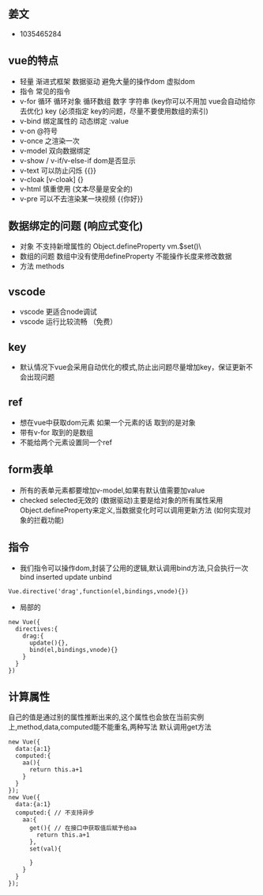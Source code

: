 ## 姜文
- 1035465284

## vue的特点
- 轻量 渐进式框架 数据驱动 避免大量的操作dom 虚拟dom
- 指令 常见的指令
- v-for  循环 循环对象 循环数组 数字 字符串 (key你可以不用加 vue会自动给你去优化) key (必须指定 key的问题，尽量不要使用数组的索引)
- v-bind 绑定属性的 动态绑定 :value
- v-on  @符号
- v-once 之渲染一次
- v-model 双向数据绑定
- v-show / v-if/v-else-if dom是否显示
- v-text 可以防止闪烁 {{}}
- v-cloak [v-cloak] {}
- v-html 慎重使用 (文本尽量是安全的)
- v-pre 可以不去渲染某一块视频  <v-prev>{{你好}} </v-pre>

## 数据绑定的问题 (响应式变化)
- 对象 不支持新增属性的 Object.defineProperty vm.$set()\
- 数组的问题 数组中没有使用defineProperty 不能操作长度来修改数据
- 方法 methods

## vscode
- vscode 更适合node调试
- vscode 运行比较流畅 （免费）

## key
- 默认情况下vue会采用自动优化的模式,防止出问题尽量增加key，保证更新不会出现问题

## ref
- 想在vue中获取dom元素 如果一个元素的话 取到的是对象
- 带有v-for 取到的是数组
- 不能给两个元素设置同一个ref

## form表单
- 所有的表单元素都要增加v-model,如果有默认值需要加value
- checked selected无效的 (数据驱动)主要是给对象的所有属性采用Object.defineProperty来定义,当数据变化时可以调用更新方法
(如何实现对象的拦截功能)

## 指令
- 我们指令可以操作dom,封装了公用的逻辑,默认调用bind方法,只会执行一次 bind inserted update unbind
```
Vue.directive('drag',function(el,bindings,vnode){})
```
- 局部的
```
new Vue({
  directives:{
    drag:{
      update(){},
      bind(el,bindings,vnode){}
    }
  }
})
```

## 计算属性
自己的值是通过别的属性推断出来的,这个属性也会放在当前实例上,method,data,computed能不能重名,两种写法 默认调用get方法
```
new Vue({
  data:{a:1}
  computed:{
    aa(){
      return this.a+1
    }
  }
});
new Vue({
  data:{a:1}
  computed:{ // 不支持异步
    aa:{
      get(){ // 在接口中获取值后赋予给aa
        return this.a+1
      },
      set(val){

      }
    }
  }
});
````
